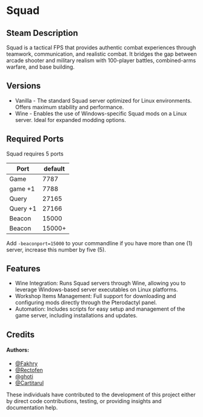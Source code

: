 
# Squad

## Steam Description
Squad is a tactical FPS that provides authentic combat experiences through teamwork, communication, and realistic combat. It bridges the gap between arcade shooter and military realism with 100-player battles, combined-arms warfare, and base building.

## Versions
* Vanilla - The standard Squad server optimized for Linux environments. Offers maximum stability and performance.
* Wine - Enables the use of Windows-specific Squad mods on a Linux server. Ideal for expanded modding options.

## Required Ports
Squad requires 5 ports

| Port     | default |
|----------|---------|
| Game     | 7787    |
| game +1  | 7788    |
| Query    | 27165   |
| Query +1 | 27166   |
| Beacon   | 15000  |
| Beacon   | 15000+  |

Add `-beaconport=15000` to your commandline if you have more than one (1) server, increase this number by five (5).

## Features
 - Wine Integration: Runs Squad servers through Wine, allowing you to leverage Windows-based server executables on Linux platforms.
 - Workshop Items Management: Full support for downloading and configuring mods directly through the Pterodactyl panel.
 - Automation: Includes scripts for easy setup and management of the game server, including installations and updates.

## Credits
#### Authors:
 - [@Fakhry](https://github.com/fakhry7050)
 - [@Rectofen](https://github.com/Cloud9OS)
 - [@ghoti](https://github.com/sergelouie6)
 - [@Cartitarul](https://github.com/Cartitarul)

These individuals have contributed to the development of this project either by direct code contributions, testing, or providing insights and documentation help.
